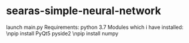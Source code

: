 # searas-simple-neural-network
launch main.py
Requirements:
python 3.7
Modules which i have installed:
  \npip install PyQt5 pyside2
  \npip install numpy
  

